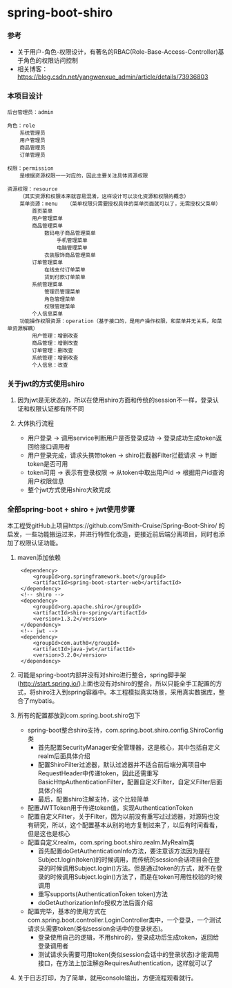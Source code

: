 # spring-boot-shiro

### 参考

- 关于用户-角色-权限设计，有著名的RBAC(Role-Base-Access-Controller)基于角色的权限访问控制
- 相关博客：https://blog.csdn.net/yangwenxue_admin/article/details/73936803

### 本项目设计

	后台管理员：admin
	
	角色：role
		系统管理员
		用户管理员
		商品管理员
		订单管理员
	
	权限：permission
		是根据资源权限一一对应的，因此主要关注具体资源权限
	
	资源权限：resource
		（其实资源和权限本来就容易混淆，这样设计可以淡化资源和权限的概念）	
		菜单资源：menu	（菜单权限只需要授权具体的菜单页面就可以了，无需授权父菜单）
			首页菜单
			用户管理菜单
			商品管理菜单
				数码电子商品管理菜单
					手机管理菜单
					电脑管理菜单
				衣装服饰商品管理菜单
			订单管理菜单
				在线支付订单菜单
				货到付款订单菜单
			系统管理菜单
				管理员管理菜单
				角色管理菜单
				权限管理菜单
			个人信息菜单
		功能操作权限资源：operation（基于接口的，是用户操作权限，和菜单并无关系，和菜单资源解耦）
			用户管理：增删改查
			商品管理：增删改查
			订单管理：删改查
			系统管理：增删改查
			个人信息：改查

### 关于jwt的方式使用shiro
1. 因为jwt是无状态的，所以在使用shiro方面和传统的session不一样，登录认证和权限认证都有所不同

2. 大体执行流程
	* 用户登录 -> 调用service判断用户是否登录成功  -> 登录成功生成token返回给接口调用者
	* 用户登录完成，请求头携带token -> shiro拦截器Filter拦截请求 -> 判断token是否可用
	* token可用 -> 表示有登录权限 -> 从token中取出用户id -> 根据用户id查询用户权限信息
	* 整个jwt方式使用shiro大致完成
	
### 全部spring-boot + shiro + jwt使用步骤

本工程受gitHub上项目https://github.com/Smith-Cruise/Spring-Boot-Shiro/ 的启发，一些功能搬运过来，并进行特性化改造，更接近前后端分离项目，同时也添加了权限认证功能。

1. maven添加依赖

		<dependency>
			<groupId>org.springframework.boot</groupId>
			<artifactId>spring-boot-starter-web</artifactId>
		</dependency>
		<!-- shiro -->
		<dependency>
		    <groupId>org.apache.shiro</groupId>
		    <artifactId>shiro-spring</artifactId>
		    <version>1.3.2</version>
		</dependency>
		<!-- jwt -->
		<dependency>
		    <groupId>com.auth0</groupId>
		    <artifactId>java-jwt</artifactId>
		    <version>3.2.0</version>
		</dependency>

2. 可能是spring-boot内部并没有对shiro进行整合，spring脚手架(http://start.spring.io/)上面也没有对shiro的整合，所以只能全手工配置的方式，将shiro注入到spring容器中。本工程模拟真实场景，采用真实数据库，整合了mybatis。

3. 所有的配置都放到com.spring.boot.shiro包下
	* spring-boot整合shiro支持，com.spring.boot.shiro.config.ShiroConfig类
		* 首先配置SecurityManager安全管理器，这是核心，其中包括自定义realm后面具体介绍
		* 配置ShiroFilter过滤器，默认过滤器并不适合前后端分离项目中RequestHeader中传递token，因此还需重写BasicHttpAuthenticationFilter，配置自定义Filter，自定义Filter后面具体介绍
		* 最后，配置shiro注解支持，这个比较简单
	* 配置JWTToken用于传递token值，实现AuthenticationToken
	* 配置自定义Filter，关于Filter，因为以前没有重写过过滤器，对源码也没有研究，所以，这个配置基本从别的地方复制过来了，以后有时间看看，但是这也是核心
	* 配置自定义realm，com.spring.boot.shiro.realm.MyRealm类
		* 首先配置doGetAuthenticationInfo方法，要注意该方法因为是在Subject.login(token)的时候调用，而传统的session会话项目会在登录的时候调用Subject.login()方法。但是通过token的方式，就不在登录的时候调用Subject.login()方法了，而是在token可用性校验的时候调用
		* 重写supports(AuthenticationToken token)方法
		* doGetAuthorizationInfo授权方法后面介绍
	* 配置完毕，基本的使用方式在com.spring.boot.controller.LoginController类中，一个登录，一个测试请求头需要token(类似session会话中的登录状态)。
		* 登录使用自己的逻辑，不用shiro的，登录成功后生成token，返回给登录调用者
		* 测试请求头需要可用token(类似session会话中的登录状态)才能调用接口，在方法上加注解@RequiresAuthentication，这样就可以了

4. 关于日志打印，为了简单，就用console输出，方便流程观看就行。

